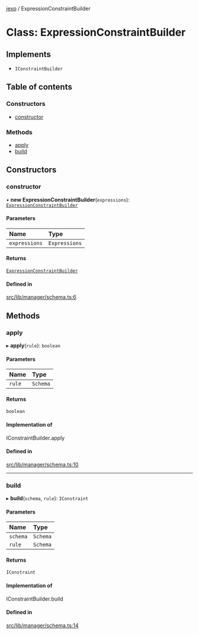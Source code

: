 [jexp](../README.md) / ExpressionConstraintBuilder

# Class: ExpressionConstraintBuilder

## Implements

- `IConstraintBuilder`

## Table of contents

### Constructors

- [constructor](ExpressionConstraintBuilder.md#constructor)

### Methods

- [apply](ExpressionConstraintBuilder.md#apply)
- [build](ExpressionConstraintBuilder.md#build)

## Constructors

### constructor

• **new ExpressionConstraintBuilder**(`expressions`): [`ExpressionConstraintBuilder`](ExpressionConstraintBuilder.md)

#### Parameters

| Name | Type |
| :------ | :------ |
| `expressions` | `Expressions` |

#### Returns

[`ExpressionConstraintBuilder`](ExpressionConstraintBuilder.md)

#### Defined in

[src/lib/manager/schema.ts:6](https://github.com/data7expressions/jexp/blob/e6e31dd/src/lib/manager/schema.ts#L6)

## Methods

### apply

▸ **apply**(`rule`): `boolean`

#### Parameters

| Name | Type |
| :------ | :------ |
| `rule` | `Schema` |

#### Returns

`boolean`

#### Implementation of

IConstraintBuilder.apply

#### Defined in

[src/lib/manager/schema.ts:10](https://github.com/data7expressions/jexp/blob/e6e31dd/src/lib/manager/schema.ts#L10)

___

### build

▸ **build**(`schema`, `rule`): `IConstraint`

#### Parameters

| Name | Type |
| :------ | :------ |
| `schema` | `Schema` |
| `rule` | `Schema` |

#### Returns

`IConstraint`

#### Implementation of

IConstraintBuilder.build

#### Defined in

[src/lib/manager/schema.ts:14](https://github.com/data7expressions/jexp/blob/e6e31dd/src/lib/manager/schema.ts#L14)
